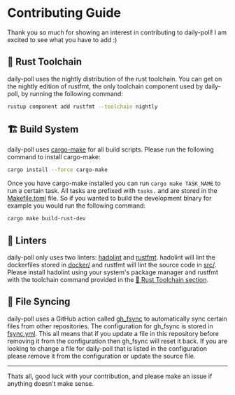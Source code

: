 # Contributing Guide

Thank you so much for showing an interest in contributing to daily-poll! I am excited to see what you have to add :)

## 🦀 Rust Toolchain

daily-poll uses the nightly distribution of the rust toolchain. You can get on the nightly edition of rustfmt, the only toolchain component used by daily-poll, by running the following command:

```bash
rustup component add rustfmt --toolchain nightly
```

## 🏗️ Build System

daily-poll uses [cargo-make](https://github.com/sagiegurari/cargo-make) for all build scripts. Please run the following command to install cargo-make:

```bash
cargo install --force cargo-make
```

Once you have cargo-make installed you can run `cargo make TASK_NAME` to run a certain task. All tasks are prefixed with `tasks.` and are stored in the [Makefile.toml](Makefile.toml) file. So if you wanted to build the development binary for example you would run the following command:

```bash
cargo make build-rust-dev
```

## 🧪 Linters

daily-poll only uses two linters: [hadolint](https://github.com/hadolint/hadolint) and [rustfmt](https://github.com/rust-lang/rustfmt). hadolint will lint the dockerfiles stored in [docker/](docker/) and rustfmt will lint the source code in [src/](src/). Please install hadolint using your system's package manager and rustfmt with the toolchain command provided in the [🦀 Rust Toolchain section](#-rust-toolchain).

## 🔄 File Syncing

daily-poll uses a GitHub action called [gh_fsync](https://github.com/Matt-Gleich/gh_fsync) to automatically sync certain files from other repositories. The configuration for gh_fsync is stored in [fsync.yml](fsync.yml). This all means that if you update a file in this repository before removing it from the configuration then gh_fsync will reset it back. If you are looking to change a file for daily-poll that is listed in the configuration please remove it from the configuration or update the source file.

---

Thats all, good luck with your contribution, and please make an issue if anything doesn't make sense.
